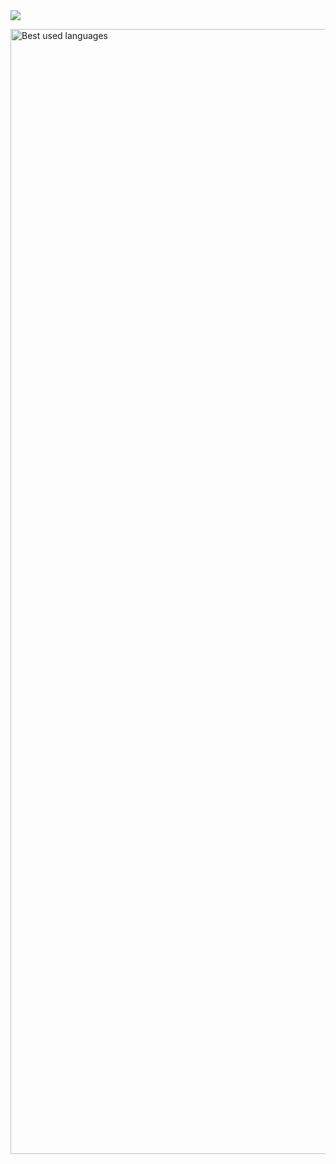 <picture>
  <source
    srcset="https://github-readme-stats.vercel.app/api?username=garbizada&show_icons=true&theme=merko"
    media="(prefers-color-scheme: dark)"
  />
  <source
    srcset="https://github-readme-stats.vercel.app/api?username=garbizada&show_icons=true"
    media="(prefers-color-scheme: dark), (prefers-color-scheme: dark)"
  />
  <img src="https://github-readme-stats.vercel.app/api?username=garbizada&show_icons=true" />
</picture>
 <br>

<p align="left" >
  <img width="1800px" src="https://github-readme-stats.vercel.app/api/top-langs/?username=garbizada&theme=radical&hide_border=false&include_all_commits=true&count_private=true&layout=compact" alt="Best used languages" /> 
</p>
 
<br>
